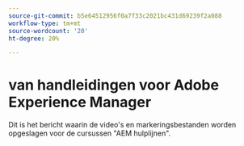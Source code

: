 ```yaml
---
source-git-commit: b5e64512956f0a7f33c2021bc431d69239f2a088
workflow-type: tm+mt
source-wordcount: '20'
ht-degree: 20%

---
```

#  van handleidingen voor Adobe Experience Manager

Dit is het bericht waarin de video&#39;s en markeringsbestanden worden opgeslagen voor de cursussen &quot;AEM hulplijnen&quot;.
